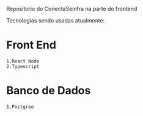 Repositorio do ConectaSeinfra na parte do frontend

Tecnologias sendo usadas atualmente:

# Front End

    1.React Node
    2.Typescript

# Banco de Dados

    1.Postgree
